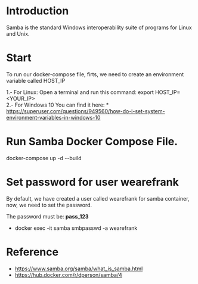 # Introduction

Samba is the standard Windows interoperability suite of programs for Linux and Unix.

# Start
To run our docker-compose file, firts, we need to create an environment variable called HOST_IP

1.- For Linux: 
  Open a terminal and run this command: export HOST_IP=<YOUR_IP> \
2.- For Windows 10
  You can find it here: * https://superuser.com/questions/949560/how-do-i-set-system-environment-variables-in-windows-10


# Run Samba Docker Compose File.
docker-compose up -d --build

# Set password for user wearefrank
By default, we have created a user called wearefrank for samba container, now, we need to set the password.

The password must be: **pass_123**

- docker exec -it samba smbpasswd -a wearefrank 

# Reference

* https://www.samba.org/samba/what_is_samba.html
* https://hub.docker.com/r/dperson/samba/4
